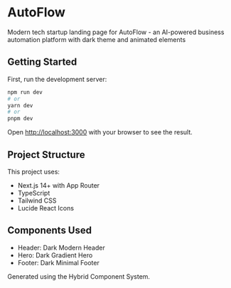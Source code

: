 # AutoFlow

Modern tech startup landing page for AutoFlow - an AI-powered business automation platform with dark theme and animated elements

## Getting Started

First, run the development server:

```bash
npm run dev
# or
yarn dev
# or
pnpm dev
```

Open [http://localhost:3000](http://localhost:3000) with your browser to see the result.

## Project Structure

This project uses:
- Next.js 14+ with App Router
- TypeScript
- Tailwind CSS
- Lucide React Icons

## Components Used

- Header: Dark Modern Header
- Hero: Dark Gradient Hero
- Footer: Dark Minimal Footer

Generated using the Hybrid Component System.